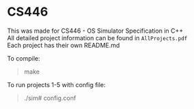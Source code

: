 # CS446
This was made for CS446 - OS Simulator Specification in C++  
All detailed project information can be found in `AllProjects.pdf`  
Each project has their own README.md  

To compile:
> make  

To run projects 1-5 with config file:
> ./sim# config.conf  
